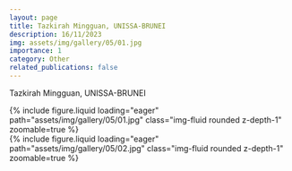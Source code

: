 ```yaml
---
layout: page
title: Tazkirah Mingguan, UNISSA-BRUNEI
description: 16/11/2023
img: assets/img/gallery/05/01.jpg
importance: 1
category: Other
related_publications: false
---
```


<p class="distill-post-title">Tazkirah Mingguan, UNISSA-BRUNEI</p>

<div class="row mt-3">
    <div class="col-sm mt-3 mt-md-0">
        {% include figure.liquid loading="eager" path="assets/img/gallery/05/01.jpg" class="img-fluid rounded z-depth-1" zoomable=true %}
    </div>
    <div class="col-sm mt-3 mt-md-0">
        {% include figure.liquid loading="eager" path="assets/img/gallery/05/02.jpg" class="img-fluid rounded z-depth-1" zoomable=true %}
    </div>
</div>
